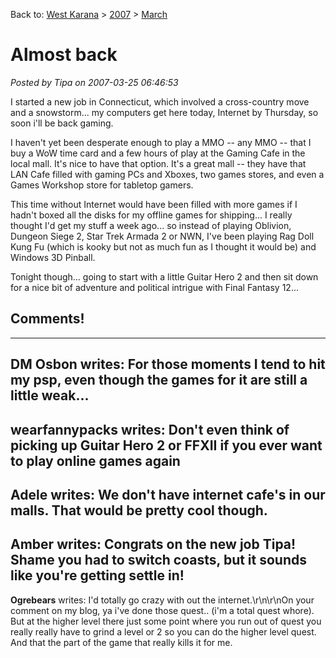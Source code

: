 Back to: [West Karana](/posts/westkarana.md) > [2007](/posts/2007/westkarana.md) > [March](./westkarana.md)
# Almost back

*Posted by Tipa on 2007-03-25 06:46:53*

I started a new job in Connecticut, which involved a cross-country move and a snowstorm... my computers get here today, Internet by Thursday, so soon i'll be back gaming.

I haven't yet been desperate enough to play a MMO -- any MMO -- that I buy a WoW time card and a few hours of play at the Gaming Cafe in the local mall. It's nice to have that option. It's a great mall -- they have that LAN Cafe filled with gaming PCs and Xboxes, two games stores, and even a Games Workshop store for tabletop gamers.

This time without Internet would have been filled with more games if I hadn't boxed all the disks for my offline games for shipping... I really thought I'd get my stuff a week ago... so instead of playing Oblivion, Dungeon Siege 2, Star Trek Armada 2 or NWN, I've been playing Rag Doll Kung Fu (which is kooky but not as much fun as I thought it would be) and Windows 3D Pinball.

Tonight though... going to start with a little Guitar Hero 2 and then sit down for a nice bit of adventure and political intrigue with Final Fantasy 12...
## Comments!
---
**DM Osbon** writes: For those moments I tend to hit my psp, even though the games for it are still a little weak...
---
**wearfannypacks** writes: Don't even think of picking up Guitar Hero 2 or FFXII if you ever want to play online games again
---
**Adele** writes: We don't have internet cafe's in our malls. That would be pretty cool though.
---
**Amber** writes: Congrats on the new job Tipa!  Shame you had to switch coasts, but it sounds like you're getting settle in!
---
**Ogrebears** writes: I'd totally go crazy with out the internet.\r\n\r\nOn your comment on my blog, ya i've done those quest.. (i'm a total quest whore). But at the higher level there just some point where you run out of quest you really really have to grind a level or 2 so you can do the higher level quest. And that the part of the game that really kills it for me.
